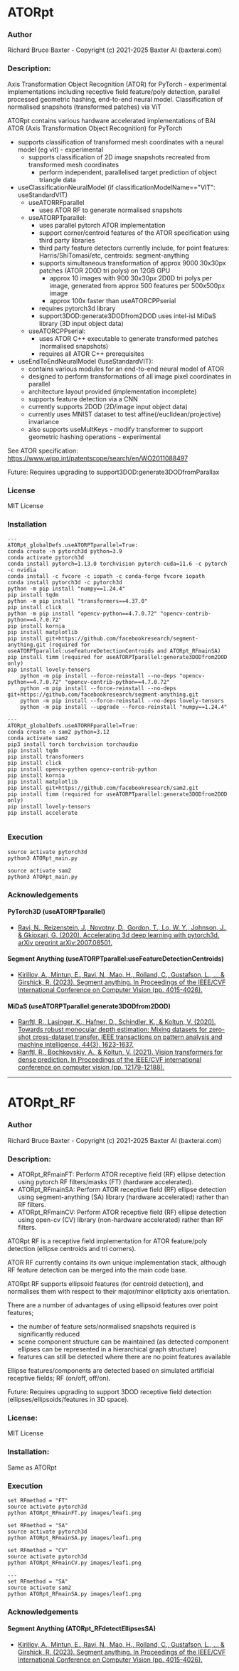 # ATORpt

### Author

Richard Bruce Baxter - Copyright (c) 2021-2025 Baxter AI (baxterai.com)

### Description:

Axis Transformation Object Recognition (ATOR) for PyTorch - experimental implementations including 
receptive field feature/poly detection, parallel processed geometric hashing, end-to-end neural model. 
Classification of normalised snapshots (transformed patches) via ViT 

ATORpt contains various hardware accelerated implementations of BAI ATOR (Axis Transformation Object Recognition) for PyTorch

- supports classification of transformed mesh coordinates with a neural model (eg vit) - experimental
	- supports classification of 2D image snapshots recreated from transformed mesh coordinates
		- perform independent, parallelised target prediction of object triangle data
- useClassificationNeuralModel (if classificationModelName=="VIT": useStandardVIT)
	- useATORRFparallel
		- uses ATOR RF to generate normalised snapshots
	- useATORPTparallel:
		- uses parallel pytorch ATOR implementation
		- support corner/centroid features of the ATOR specification using third party libraries
		- third party feature detectors currently include, for point features: Harris/ShiTomasi/etc, centroids: segment-anything
		- supports simultaneous transformation of approx 9000 30x30px patches (ATOR 2D0D tri polys) on 12GB GPU
			- approx 10 images with 900 30x30px 2D0D tri polys per image, generated from approx 500 features per 500x500px image
			- approx 100x faster than useATORCPPserial
		- requires pytorch3d library
		- support3DOD:generate3DODfrom2DOD uses intel-isl MiDaS library (3D input object data)
	- useATORCPPserial:
		- uses ATOR C++ executable to generate transformed patches (normalised snapshots)
		- requires all ATOR C++ prerequisites 
- useEndToEndNeuralModel (!useStandardVIT):
	- contains various modules for an end-to-end neural model of ATOR
	- designed to perform transformations of all image pixel coordinates in parallel
	- architecture layout provided (implementation incomplete)
	- supports feature detection via a CNN
	- currently supports 2DOD (2D/image input object data)
	- currently uses MNIST dataset to test affine(/euclidean/projective) invariance
	- also supports useMultKeys - modify transformer to support geometric hashing operations - experimental

See ATOR specification: https://www.wipo.int/patentscope/search/en/WO2011088497

Future:
Requires upgrading to support3DOD:generate3DODfromParallax

### License

MIT License

### Installation

```
---
ATORpt_globalDefs.useATORPTparallel=True: 
conda create -n pytorch3d python=3.9
conda activate pytorch3d
conda install pytorch=1.13.0 torchvision pytorch-cuda=11.6 -c pytorch -c nvidia
conda install -c fvcore -c iopath -c conda-forge fvcore iopath
conda install pytorch3d -c pytorch3d
python -m pip install "numpy==1.24.4"
pip install tqdm
python -m pip install "transformers==4.37.0"
pip install click
python -m pip install "opencv-python==4.7.0.72" "opencv-contrib-python==4.7.0.72"
pip install kornia
pip install matplotlib
pip install git+https://github.com/facebookresearch/segment-anything.git (required for useATORPTparallel:useFeatureDetectionCentroids and ATORpt_RFmainSA)
pip install timm (required for useATORPTparallel:generate3DODfrom2DOD only)
pip install lovely-tensors
	python -m pip install --force-reinstall --no-deps "opencv-python==4.7.0.72" "opencv-contrib-python==4.7.0.72"
	python -m pip install --force-reinstall --no-deps git+https://github.com/facebookresearch/segment-anything.git
	python -m pip install --force-reinstall --no-deps lovely-tensors
	python -m pip install --upgrade --force-reinstall "numpy==1.24.4"

---
ATORpt_globalDefs.useATORRFparallel=True: 
conda create -n sam2 python=3.12
conda activate sam2
pip3 install torch torchvision torchaudio
pip install tqdm
pip install transformers
pip install click
pip install opencv-python opencv-contrib-python
pip install kornia
pip install matplotlib
pip install git+https://github.com/facebookresearch/sam2.git
pip install timm (required for useATORPTparallel:generate3DODfrom2DOD only)
pip install lovely-tensors
pip install accelerate
	
```

### Execution
```
source activate pytorch3d
python3 ATORpt_main.py

source activate sam2
python3 ATORpt_main.py
```

### Acknowledgements

#### PyTorch3D (useATORPTparallel)

* [Ravi, N., Reizenstein, J., Novotny, D., Gordon, T., Lo, W. Y., Johnson, J., & Gkioxari, G. (2020). Accelerating 3d deep learning with pytorch3d. arXiv preprint arXiv:2007.08501.](https://arxiv.org/abs/2007.08501)

#### Segment Anything (useATORPTparallel:useFeatureDetectionCentroids)

* [Kirillov, A., Mintun, E., Ravi, N., Mao, H., Rolland, C., Gustafson, L., ... & Girshick, R. (2023). Segment anything. In Proceedings of the IEEE/CVF International Conference on Computer Vision (pp. 4015-4026).](https://arxiv.org/abs/2304.02643)

#### MiDaS (useATORPTparallel:generate3DODfrom2DOD)

* [Ranftl, R., Lasinger, K., Hafner, D., Schindler, K., & Koltun, V. (2020). Towards robust monocular depth estimation: Mixing datasets for zero-shot cross-dataset transfer. IEEE transactions on pattern analysis and machine intelligence, 44(3), 1623-1637.](https://arxiv.org/abs/1907.01341)
* [Ranftl, R., Bochkovskiy, A., & Koltun, V. (2021). Vision transformers for dense prediction. In Proceedings of the IEEE/CVF international conference on computer vision (pp. 12179-12188).](https://arxiv.org/abs/2103.13413)


------------------------------------------------------------------------

# ATORpt_RF

### Author

Richard Bruce Baxter - Copyright (c) 2021-2025 Baxter AI (baxterai.com)

### Description:

* ATORpt_RFmainFT: Perform ATOR receptive field (RF) ellipse detection using pytorch RF filters/masks (FT) (hardware accelerated).
* ATORpt_RFmainSA: Perform ATOR receptive field (RF) ellipse detection using segment-anything (SA) library (hardware accelerated) rather than RF filters.
* ATORpt_RFmainCV: Perform ATOR receptive field (RF) ellipse detection using open-cv (CV) library (non-hardware accelerated) rather than RF filters.

ATORpt RF is a receptive field implementation for ATOR feature/poly detection (ellipse centroids and tri corners).

ATOR RF currently contains its own unique implementation stack, although RF feature detection can be merged into the main code base.

ATORpt RF supports ellipsoid features (for centroid detection), and normalises them with respect to their major/minor ellipticity axis orientation. 

There are a number of advantages of using ellipsoid features over point features;
* the number of feature sets/normalised snapshots required is significantly reduced
* scene component structure can be maintained (as detected component ellipses can be represented in a hierarchical graph structure)
* features can still be detected where there are no point features available

Ellipse features/components are detected based on simulated artificial receptive fields; RF (on/off, off/on).

Future:
Requires upgrading to support 3DOD receptive field detection (ellipses/ellipsoids/features in 3D space).

### License:

MIT License

### Installation:

Same as ATORpt

### Execution
```
set RFmethod = "FT"
source activate pytorch3d
python ATORpt_RFmainFT.py images/leaf1.png

set RFmethod = "SA"
source activate pytorch3d
python ATORpt_RFmainSA.py images/leaf1.png

set RFmethod = "CV"
source activate pytorch3d
python ATORpt_RFmainCV.py images/leaf1.png

---
set RFmethod = "SA"
source activate sam2
python ATORpt_RFmainSA.py images/leaf1.png

```

### Acknowledgements

#### Segment Anything (ATORpt_RFdetectEllipsesSA)

* [Kirillov, A., Mintun, E., Ravi, N., Mao, H., Rolland, C., Gustafson, L., ... & Girshick, R. (2023). Segment anything. In Proceedings of the IEEE/CVF International Conference on Computer Vision (pp. 4015-4026).](https://arxiv.org/abs/2304.02643)





